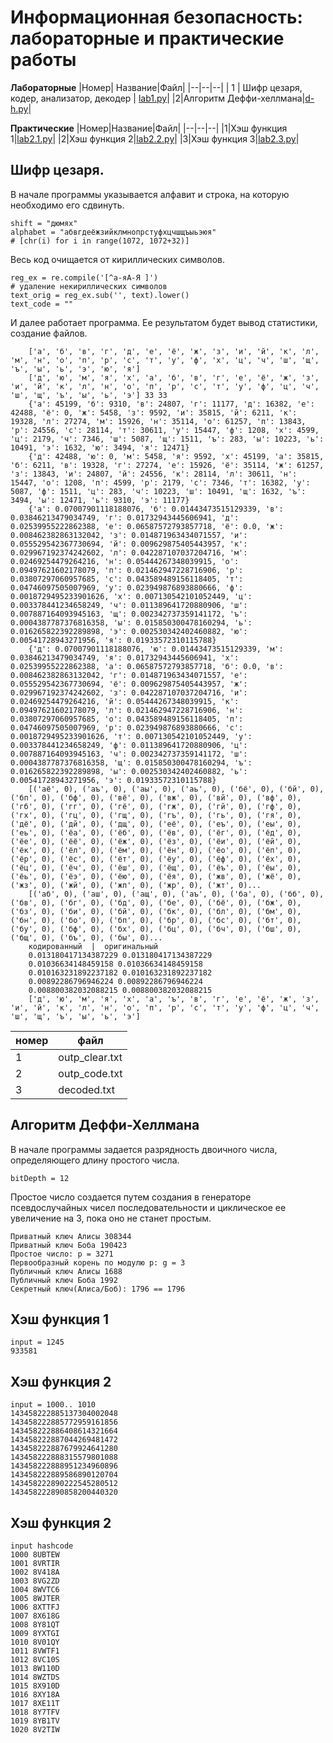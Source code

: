 # Информационная безопасность: лабораторные и практические работы 
**Лабораторные**
|Номер| Название|Файл|
|--|--|--|
| 1 | Шифр цезаря, кодер, анализатор, декодер | [lab1.py](https://github.com/feod0r/cs/blob/master/lab1.py "lab1.py")|
|2|Алгоритм Деффи-хеллмана|[d-h.py](https://github.com/feod0r/cs/blob/master/d-h.py "d-h.py")|

**Практические**
|Номер|Название|Файл|
|--|--|--|
|1|Хэш функция 1|[lab2.1.py](https://github.com/feod0r/cs/blob/master/lab2.1.py "lab2.1.py")|
|2|Хэш функция 2|[lab2.2.py](https://github.com/feod0r/cs/blob/master/lab2.2.py "lab2.2.py")|
|3|Хэш функция 3|[lab2.3.py](https://github.com/feod0r/cs/blob/master/lab2.3.py "lab2.3.py")|
## Шифр цезаря.
В начале программы указывается алфавит и строка,  на которую необходимо его сдвинуть.

    shift = "дюмях"  
    alphabet = "абвгдеёжзийклмнопрстуфхцчшщъыьэюя" 
    # [chr(i) for i in range(1072, 1072+32)]
Весь код очищается от кириллических символов. 

    reg_ex = re.compile('[^а-яА-Я ]')
    # удаление некириллических символов  
    text_orig = reg_ex.sub('', text).lower()  
    text_code = ""

 И далее работает программа. Ее результатом будет вывод статистики, создание файлов. 

	    ['а', 'б', 'в', 'г', 'д', 'е', 'ё', 'ж', 'з', 'и', 'й', 'к', 'л', 'м', 'н', 'о', 'п', 'р', 'с', 'т', 'у', 'ф', 'х', 'ц', 'ч', 'ш', 'щ', 'ъ', 'ы', 'ь', 'э', 'ю', 'я']
	    ['д', 'ю', 'м', 'я', 'х', 'а', 'б', 'в', 'г', 'е', 'ё', 'ж', 'з', 'и', 'й', 'к', 'л', 'н', 'о', 'п', 'р', 'с', 'т', 'у', 'ф', 'ц', 'ч', 'ш', 'щ', 'ъ', 'ы', 'ь', 'э'] 33 33
	    {'а': 45199, 'б': 9310, 'в': 24807, 'г': 11177, 'д': 16382, 'е': 42488, 'ё': 0, 'ж': 5458, 'з': 9592, 'и': 35815, 'й': 6211, 'к': 19328, 'л': 27274, 'м': 15926, 'н': 35114, 'о': 61257, 'п': 13843, 'р': 24556, 'с': 28114, 'т': 30611, 'у': 15447, 'ф': 1208, 'х': 4599, 'ц': 2179, 'ч': 7346, 'ш': 5087, 'щ': 1511, 'ъ': 283, 'ы': 10223, 'ь': 10491, 'э': 1632, 'ю': 3494, 'я': 12471}
	    {'д': 42488, 'ю': 0, 'м': 5458, 'я': 9592, 'х': 45199, 'а': 35815, 'б': 6211, 'в': 19328, 'г': 27274, 'е': 15926, 'ё': 35114, 'ж': 61257, 'з': 13843, 'и': 24807, 'й': 24556, 'к': 28114, 'л': 30611, 'н': 15447, 'о': 1208, 'п': 4599, 'р': 2179, 'с': 7346, 'т': 16382, 'у': 5087, 'ф': 1511, 'ц': 283, 'ч': 10223, 'ш': 10491, 'щ': 1632, 'ъ': 3494, 'ы': 12471, 'ь': 9310, 'э': 11177}
	    {'а': 0.07007901118188076, 'б': 0.01443473515129339, 'в': 0.03846213479034749, 'г': 0.01732943445606941, 'д': 0.02539955222862388, 'е': 0.06587572793857718, 'ё': 0.0, 'ж': 0.008462382863132042, 'з': 0.014871963434071557, 'и': 0.055529542367730694, 'й': 0.009629875405443957, 'к': 0.029967192374242602, 'л': 0.042287107037204716, 'м': 0.02469254479264216, 'н': 0.05444267348039915, 'о': 0.09497621602178079, 'п': 0.021462947228716906, 'р': 0.03807297060957685, 'с': 0.043589489156118405, 'т': 0.04746097505007969, 'у': 0.023949876893880666, 'ф': 0.0018729495233901626, 'х': 0.007130542101052449, 'ц': 0.003378441234658249, 'ч': 0.011389641720880906, 'ш': 0.007887164093945163, 'щ': 0.002342737359141172, 'ъ': 0.0004387787376816358, 'ы': 0.015850300478160294, 'ь': 0.016265822392289898, 'э': 0.002530342402460882, 'ю': 0.00541728943271956, 'я': 0.01933572310115788}
	    {'д': 0.07007901118188076, 'ю': 0.01443473515129339, 'м': 0.03846213479034749, 'я': 0.01732943445606941, 'х': 0.02539955222862388, 'а': 0.06587572793857718, 'б': 0.0, 'в': 0.008462382863132042, 'г': 0.014871963434071557, 'е': 0.055529542367730694, 'ё': 0.009629875405443957, 'ж': 0.029967192374242602, 'з': 0.042287107037204716, 'и': 0.02469254479264216, 'й': 0.05444267348039915, 'к': 0.09497621602178079, 'л': 0.021462947228716906, 'н': 0.03807297060957685, 'о': 0.043589489156118405, 'п': 0.04746097505007969, 'р': 0.023949876893880666, 'с': 0.0018729495233901626, 'т': 0.007130542101052449, 'у': 0.003378441234658249, 'ф': 0.011389641720880906, 'ц': 0.007887164093945163, 'ч': 0.002342737359141172, 'ш': 0.0004387787376816358, 'щ': 0.015850300478160294, 'ъ': 0.016265822392289898, 'ы': 0.002530342402460882, 'ь': 0.00541728943271956, 'э': 0.01933572310115788}
	    [('аё', 0), ('аъ', 0), ('аы', 0), ('аь', 0), ('бё', 0), ('бй', 0), ('бп', 0), ('бф', 0), ('вё', 0), ('вж', 0), ('вй', 0), ('вф', 0), ('гб', 0), ('гг', 0), ('гё', 0), ('гж', 0), ('гй', 0), ('гф', 0), ('гх', 0), ('гц', 0), ('гщ', 0), ('гъ', 0), ('гь', 0), ('гя', 0), ('дё', 0), ('дй', 0), ('дщ', 0), ('её', 0), ('еъ', 0), ('еы', 0), ('еь', 0), ('ёа', 0), ('ёб', 0), ('ёв', 0), ('ёг', 0), ('ёд', 0), ('ёе', 0), ('ёё', 0), ('ёж', 0), ('ёз', 0), ('ёи', 0), ('ёй', 0), ('ёк', 0), ('ёл', 0), ('ём', 0), ('ён', 0), ('ёо', 0), ('ёп', 0), ('ёр', 0), ('ёс', 0), ('ёт', 0), ('ёу', 0), ('ёф', 0), ('ёх', 0), ('ёц', 0), ('ёч', 0), ('ёш', 0), ('ёщ', 0), ('ёъ', 0), ('ёы', 0), ('ёь', 0), ('ёэ', 0), ('ёю', 0), ('ёя', 0), ('жв', 0), ('жё', 0), ('жз', 0), ('жй', 0), ('жп', 0), ('жр', 0), ('жт', 0)...
	    [('аб', 0), ('аш', 0), ('ащ', 0), ('аъ', 0), ('ба', 0), ('бб', 0), ('бв', 0), ('бг', 0), ('бд', 0), ('бе', 0), ('бё', 0), ('бж', 0), ('бз', 0), ('би', 0), ('бй', 0), ('бк', 0), ('бл', 0), ('бм', 0), ('бн', 0), ('бо', 0), ('бп', 0), ('бр', 0), ('бс', 0), ('бт', 0), ('бу', 0), ('бф', 0), ('бх', 0), ('бц', 0), ('бч', 0), ('бш', 0), ('бщ', 0), ('бъ', 0), ('бы', 0)...
	    кодированный  |  оригинальный
	    0.013180417134387229 0.013180417134387229
	    0.01036634148459158 0.01036634148459158
	    0.010163231892237182 0.010163231892237182
	    0.00892286796946224 0.00892286796946224
	    0.008800382032088215 0.008800382032088215
	    ['д', 'ю', 'м', 'я', 'х', 'а', 'ъ', 'в', 'г', 'е', 'ё', 'ж', 'з', 'и', 'й', 'к', 'л', 'н', 'о', 'п', 'р', 'с', 'т', 'у', 'ф', 'ц', 'ч', 'ш', 'щ', 'ъ', 'ы', 'ь', 'э']

|номер|файл  |
|--|--|
| 1 | outp_clear.txt |
| 2 | outp_code.txt |
| 3 | decoded.txt |

## Алгоритм Деффи-Хеллмана
В начале программы задается разрядность двоичного числа, определяющего длину простого числа.

    bitDepth = 12
 Простое число создается путем создания в генераторе псевдослучайных чисел последовательности и циклическое ее увеличение на 3, пока оно не станет простым. 
 

    Приватный ключ Алисы 308344
    Приватный ключ Боба 190423
    Простое число: p = 3271
    Первообразный корень по модулю p: g = 3
    Публичный ключ Алисы 1688
    Публичный ключ Боба 1992
    Секретный ключ(Алиса/Боб): 1796 == 1796
## Хэш функция 1

    input = 1245
    933581
## Хэш функция 2

    input = 1000.. 1010
    143458222885137304002048
    143458222885772959161856
    143458222886408614321664
    143458222887044269481472
    143458222887679924641280
    143458222888315579801088
    143458222888951234960896
    143458222889586890120704
    143458222890222545280512
    143458222890858200440320
## Хэш функция 2

    input hashcode
    1000 8UBTEW
    1001 8VRTIR
    1002 8V418A
    1003 8VG2ZD
    1004 8WVTC6
    1005 8WJTER
    1006 8XTTFJ
    1007 8X618G
    1008 8Y81QT
    1009 8YXTGI
    1010 8V01QY
    1011 8VWTF1
    1012 8VC10S
    1013 8W110D
    1014 8WZTDS
    1015 8X910D
    1016 8XY18A
    1017 8XE11T
    1018 8Y7TFV
    1019 8YB1TV
    1020 8V2TIW

